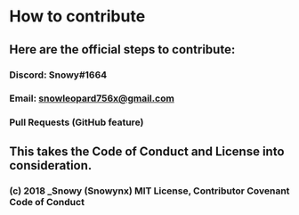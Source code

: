 # How to contribute

## Here are the official steps to contribute:
### Discord: Snowy#1664
### Email: snowleopard756x@gmail.com
### Pull Requests (GitHub feature)

## This takes the Code of Conduct and License into consideration. 
### (c) 2018 _Snowy (Snowynx) MIT License, Contributor Covenant Code of Conduct
